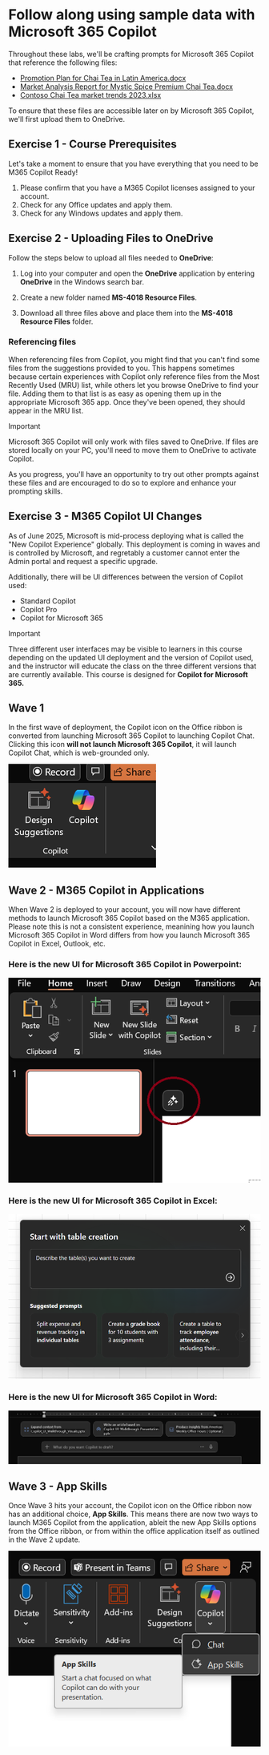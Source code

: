 # Follow along using sample data with Microsoft 365 Copilot

Throughout these labs, we'll be crafting prompts for Microsoft 365 Copilot that reference the following files:

- [Promotion Plan for Chai Tea in Latin America.docx](https://go.microsoft.com/fwlink/?linkid=2269126)
- [Market Analysis Report for Mystic Spice Premium Chai Tea.docx](https://go.microsoft.com/fwlink/?linkid=2268826)
- [Contoso Chai Tea market trends 2023.xlsx](https://go.microsoft.com/fwlink/?linkid=2268822)

To ensure that these files are accessible later on by Microsoft 365 Copilot, we'll first upload them to OneDrive.

## Exercise 1 - Course Prerequisites
Let's take a moment to ensure that you have everything that you need to be M365 Copilot Ready!

1. Please confirm that you have a M365 Copilot licenses assigned to your account.
2. Check for any Office updates and apply them.
3. Check for any Windows updates and apply them.

## Exercise 2 - Uploading Files to OneDrive

Follow the steps below to upload all files needed to **OneDrive**:

1. Log into your computer and open the **OneDrive** application by entering **OneDrive** in the Windows search bar.

2. Create a new folder named **MS-4018 Resource Files**.

3. Download all three files above and place them into the **MS-4018 Resource Files** folder.

### Referencing files

When referencing files from Copilot, you might find that you can't find some files from the suggestions provided to you. This happens sometimes because certain experiences with Copilot only reference files from the Most Recently Used (MRU) list, while others let you browse OneDrive to find your file. Adding them to that list is as easy as opening them up in the appropriate Microsoft 365 app.  Once they've been opened, they should appear in the MRU list.

> [!IMPORTANT]
> Microsoft 365 Copilot will only work with files saved to OneDrive. If files are stored locally on your PC, you'll need to move them to OneDrive to activate Copilot.

As you progress, you'll have an opportunity to try out other prompts against these files and are encouraged to do so to explore and enhance your prompting skills.

## Exercise 3 - M365 Copilot UI Changes

As of June 2025, Microsoft is mid-process deploying what is called the "New Copilot Experience" globally.  This deployment is coming in waves and is controlled by Microsoft, and regretably a customer cannot enter the Admin portal and request a specific upgrade.

Additionally, there will be UI differences between the version of Copilot used:
* Standard Copilot
* Copilot Pro
* Copilot for Microsoft 365

> [!IMPORTANT]
> Three different user interfaces may be visible to learners in this course depending on the updated UI deployment and the version of Copilot used, and the instructor will educate the class on the three different versions that are currently available.  This course is designed for **Copilot for Microsoft 365.**

## Wave 1
In the first wave of deployment, the Copilot icon on the Office ribbon is converted from launching Microsoft 365 Copilot to launching Copilot Chat.  Clicking this icon **will not launch Microsoft 365 Copilot**, it will launch Copilot Chat, which is web-grounded only.

![Copilot Chat Only](https://github.com/JazzyWagdaddy/MS-4018-Draft-analyze-present-Microsoft-365-Copilot/blob/master/Instructions/Labs/Media/Old%20CP%20now%20just%20Chat.png)

## Wave 2 - M365 Copilot in Applications
When Wave 2 is deployed to your account, you will now have different methods to launch Microsoft 365 Copilot based on the M365 application.  Please note this is not a consistent experience, meanining how you launch Microsoft 365 Copilot in Word differs from how you launch Microsoft 365 Copilot in Excel, Outlook, etc.

### Here is the new UI for Microsoft 365 Copilot in Powerpoint:

![New Powerpoint](https://github.com/JazzyWagdaddy/MS-4018-Draft-analyze-present-Microsoft-365-Copilot/blob/master/Instructions/Labs/Media/CP%20New%20Experience.png)

### Here is the new UI for Microsoft 365 Copilot in Excel:

![Copilot in Excel](https://github.com/JazzyWagdaddy/MS-4018-Draft-analyze-present-Microsoft-365-Copilot/blob/master/Instructions/Labs/Media/new%20cp%20in%20excel.png)

### Here is the new UI for Microsoft 365 Copilot in Word:

![Copilot in Word](https://github.com/JazzyWagdaddy/MS-4018-Draft-analyze-present-Microsoft-365-Copilot/blob/master/Instructions/Labs/Media/New%20cp%20in%20word.png)

## Wave 3 - App Skills
Once Wave 3 hits your account, the Copilot icon on the Office ribbon now has an additional choice, **App Skills**.  This means there are now two ways to launch M365 Copilot from the application, ableit the new App Skills options from the Office ribbon, or from within the office application itself as outlined in the Wave 2 update. 

![App Skills](https://github.com/JazzyWagdaddy/MS-4018-Draft-analyze-present-Microsoft-365-Copilot/blob/master/Instructions/Labs/Media/Full%20New%20Experience.png)


